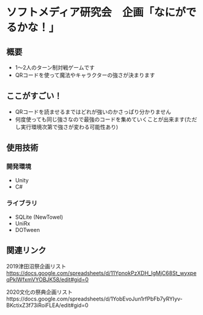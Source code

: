 # ソフトメディア研究会　企画「なにがでるかな！」

## 概要
- 1～2人のターン制対戦ゲームです
- QRコードを使って魔法やキャラクターの強さが決まります

## ここがすごい！
- QRコードを読ませるまではどれが強いのかさっぱり分かりません
- 何度使っても同じ強さなので最強のコードを集めていくことが出来ます(ただし実行環境次第で強さが変わる可能性あり)

## 使用技術
### 開発環境
- Unity
- C#
### ライブラリ
- SQLite (NewTowel)
- UniRx
- DOTween

## 関連リンク
2019津田沼祭企画リスト https://docs.google.com/spreadsheets/d/11YpnokPzXDH_IgMjC68St_wyxpeqPklWfxmVYOBJK58/edit#gid=0

2020文化の祭典企画リストhttps://docs.google.com/spreadsheets/d/1YobEvoJun1rfPbFb7yRYIyv-BKctixZ3f73iRoiFLEA/edit#gid=0
